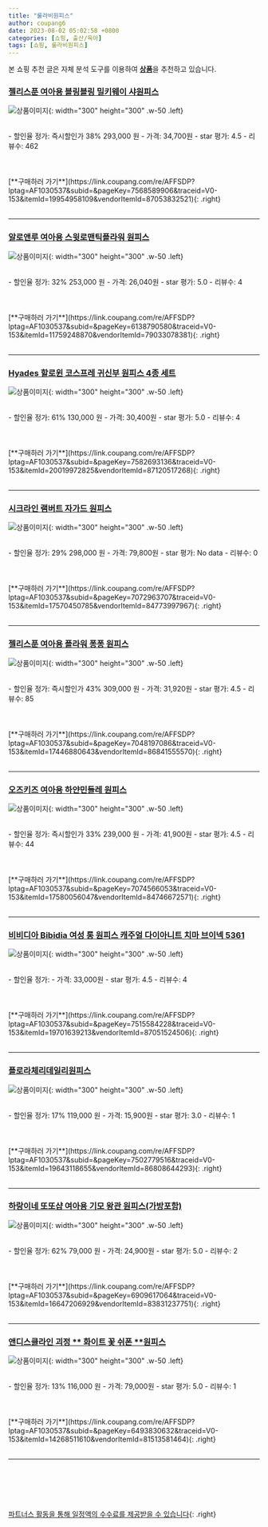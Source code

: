 ```yaml
---
title: "룰라비원피스"
author: coupang6
date: 2023-08-02 05:02:58 +0800
categories: [쇼핑, 출산/육아]
tags: [쇼핑, 룰라비원피스]
---
```


본 쇼핑 추천 글은 자체 분석 도구를 이용하여 [**상품**](https://link.coupang.com/a/bao1ui)을 추천하고 있습니다.

### [젤리스푼 여아용 블링블링 밀키웨이 샤원피스](https://link.coupang.com/re/AFFSDP?lptag=AF1030537&subid=&pageKey=7568589906&traceid=V0-153&itemId=19954958109&vendorItemId=87053832521)

![상품이미지](https://thumbnail8.coupangcdn.com/thumbnails/remote/230x230ex/image/retail/images/2023/09/01/18/3/1e83d229-ff21-42f6-8a04-9959f897d6b3.jpg){: width="300" height="300" .w-50 .left}


<br>
- 할인율 정가: 즉시할인가 38%  293,000   원
- 가격: 34,700원
- star 평가: 4.5
- 리뷰수: 462
<br>
<br>
<br>
<br>
[**구매하러 가기**](https://link.coupang.com/re/AFFSDP?lptag=AF1030537&subid=&pageKey=7568589906&traceid=V0-153&itemId=19954958109&vendorItemId=87053832521){: .right}
<br>
<br>

---

### [알로앤루 여아용 스윗로맨틱플라워 원피스](https://link.coupang.com/re/AFFSDP?lptag=AF1030537&subid=&pageKey=6138790580&traceid=V0-153&itemId=11759248870&vendorItemId=79033078381)

![상품이미지](https://thumbnail8.coupangcdn.com/thumbnails/remote/230x230ex/image/rs_quotation_api/ffqusqz4/5da96849036340b891180edccb9a27c2.JPG){: width="300" height="300" .w-50 .left}


<br>
- 할인율 정가: 32%  253,000   원
- 가격: 26,040원
- star 평가: 5.0
- 리뷰수: 4
<br>
<br>
<br>
<br>
[**구매하러 가기**](https://link.coupang.com/re/AFFSDP?lptag=AF1030537&subid=&pageKey=6138790580&traceid=V0-153&itemId=11759248870&vendorItemId=79033078381){: .right}
<br>
<br>

---

### [Hyades 할로윈 코스프레 귀신부 원피스 4종 세트](https://link.coupang.com/re/AFFSDP?lptag=AF1030537&subid=&pageKey=7582693136&traceid=V0-153&itemId=20019972825&vendorItemId=87120517268)

![상품이미지](https://thumbnail10.coupangcdn.com/thumbnails/remote/230x230ex/image/vendor_inventory/1d87/f90573d18c49a8200d4bb6303561710ab9dd62921902a53041f9cae4e514.jpg){: width="300" height="300" .w-50 .left}


<br>
- 할인율 정가: 61%  130,000   원
- 가격: 30,400원
- star 평가: 5.0
- 리뷰수: 4
<br>
<br>
<br>
<br>
[**구매하러 가기**](https://link.coupang.com/re/AFFSDP?lptag=AF1030537&subid=&pageKey=7582693136&traceid=V0-153&itemId=20019972825&vendorItemId=87120517268){: .right}
<br>
<br>

---

### [시크라인 램버트 자가드 원피스](https://link.coupang.com/re/AFFSDP?lptag=AF1030537&subid=&pageKey=7072963707&traceid=V0-153&itemId=17570450785&vendorItemId=84773997967)

![상품이미지](https://thumbnail7.coupangcdn.com/thumbnails/remote/230x230ex/image/vendor_inventory/3718/bd1a0bc4408a32e5755e33d2b744c4aeccb1c877f3c463780939e7a6da74.jpg){: width="300" height="300" .w-50 .left}


<br>
- 할인율 정가: 29%  298,000   원
- 가격: 79,800원
- star 평가: No data
- 리뷰수: 0
<br>
<br>
<br>
<br>
[**구매하러 가기**](https://link.coupang.com/re/AFFSDP?lptag=AF1030537&subid=&pageKey=7072963707&traceid=V0-153&itemId=17570450785&vendorItemId=84773997967){: .right}
<br>
<br>

---

### [젤리스푼 여아용 플라워 퐁퐁 원피스](https://link.coupang.com/re/AFFSDP?lptag=AF1030537&subid=&pageKey=7048197086&traceid=V0-153&itemId=17446880643&vendorItemId=86841555570)

![상품이미지](https://thumbnail10.coupangcdn.com/thumbnails/remote/230x230ex/image/vendor_inventory/aabb/6db2c54876a5f6c823183d2393975dc7bc37c2d8fc9cb4d7c65d76fb323e.jpg){: width="300" height="300" .w-50 .left}


<br>
- 할인율 정가: 즉시할인가 43%  309,000   원
- 가격: 31,920원
- star 평가: 4.5
- 리뷰수: 85
<br>
<br>
<br>
<br>
[**구매하러 가기**](https://link.coupang.com/re/AFFSDP?lptag=AF1030537&subid=&pageKey=7048197086&traceid=V0-153&itemId=17446880643&vendorItemId=86841555570){: .right}
<br>
<br>

---

### [오즈키즈 여아용 하얀민들레 원피스](https://link.coupang.com/re/AFFSDP?lptag=AF1030537&subid=&pageKey=7074566053&traceid=V0-153&itemId=17580056047&vendorItemId=84746672571)

![상품이미지](https://thumbnail6.coupangcdn.com/thumbnails/remote/230x230ex/image/rs_quotation_api/h8fj1vy9/3c2ba46393c54331aceebaf640760da4.jpg){: width="300" height="300" .w-50 .left}


<br>
- 할인율 정가: 즉시할인가 33%  239,000   원
- 가격: 41,900원
- star 평가: 4.5
- 리뷰수: 44
<br>
<br>
<br>
<br>
[**구매하러 가기**](https://link.coupang.com/re/AFFSDP?lptag=AF1030537&subid=&pageKey=7074566053&traceid=V0-153&itemId=17580056047&vendorItemId=84746672571){: .right}
<br>
<br>

---

### [비비디아 Bibidia 여성 롱 원피스 캐주얼 다이아니트 치마 브이넥 5361](https://link.coupang.com/re/AFFSDP?lptag=AF1030537&subid=&pageKey=7515584228&traceid=V0-153&itemId=19701639213&vendorItemId=87051524506)

![상품이미지](https://thumbnail8.coupangcdn.com/thumbnails/remote/230x230ex/image/vendor_inventory/bada/dc6b993ad8c814a786a3dbd65099ebd24cb0024a326e3d6aa15f771874ca.jpg){: width="300" height="300" .w-50 .left}


<br>
- 할인율 정가: 
- 가격: 33,000원
- star 평가: 4.5
- 리뷰수: 4
<br>
<br>
<br>
<br>
[**구매하러 가기**](https://link.coupang.com/re/AFFSDP?lptag=AF1030537&subid=&pageKey=7515584228&traceid=V0-153&itemId=19701639213&vendorItemId=87051524506){: .right}
<br>
<br>

---

### [플로라체리데일리원피스](https://link.coupang.com/re/AFFSDP?lptag=AF1030537&subid=&pageKey=7502779516&traceid=V0-153&itemId=19643118655&vendorItemId=86808644293)

![상품이미지](https://thumbnail8.coupangcdn.com/thumbnails/remote/230x230ex/image/vendor_inventory/73f4/c0ff2ccef7cadad6a7fc3c76708f84a6b15cf6659eb1c633bab6f8ba8c1f.jpg){: width="300" height="300" .w-50 .left}


<br>
- 할인율 정가: 17%  119,000   원
- 가격: 15,900원
- star 평가: 3.0
- 리뷰수: 1
<br>
<br>
<br>
<br>
[**구매하러 가기**](https://link.coupang.com/re/AFFSDP?lptag=AF1030537&subid=&pageKey=7502779516&traceid=V0-153&itemId=19643118655&vendorItemId=86808644293){: .right}
<br>
<br>

---

### [하랑이네 또또샵 여아용 기모 왕관 원피스(가방포함)](https://link.coupang.com/re/AFFSDP?lptag=AF1030537&subid=&pageKey=6909617064&traceid=V0-153&itemId=16647206929&vendorItemId=83831237751)

![상품이미지](https://thumbnail8.coupangcdn.com/thumbnails/remote/230x230ex/image/vendor_inventory/3aca/e706524e411187a215463f7d0ec59f9bc14dd1a375096d630b0a96992bfe.jpg){: width="300" height="300" .w-50 .left}


<br>
- 할인율 정가: 62%  79,000   원
- 가격: 24,900원
- star 평가: 5.0
- 리뷰수: 2
<br>
<br>
<br>
<br>
[**구매하러 가기**](https://link.coupang.com/re/AFFSDP?lptag=AF1030537&subid=&pageKey=6909617064&traceid=V0-153&itemId=16647206929&vendorItemId=83831237751){: .right}
<br>
<br>

---

### [앤디스클라인 괴정 ** 화이트 꽃 쉬폰 **원피스](https://link.coupang.com/re/AFFSDP?lptag=AF1030537&subid=&pageKey=6493830632&traceid=V0-153&itemId=14268511610&vendorItemId=81513581464)

![상품이미지](https://thumbnail8.coupangcdn.com/thumbnails/remote/230x230ex/image/vendor_inventory/fce1/5f9a69f220070ee46d157e9d5da5c8798185802eb6fc6e6d5bd225534f3a.jpg){: width="300" height="300" .w-50 .left}


<br>
- 할인율 정가: 13%  116,000   원
- 가격: 79,000원
- star 평가: 5.0
- 리뷰수: 1
<br>
<br>
<br>
<br>
[**구매하러 가기**](https://link.coupang.com/re/AFFSDP?lptag=AF1030537&subid=&pageKey=6493830632&traceid=V0-153&itemId=14268511610&vendorItemId=81513581464){: .right}
<br>
<br>

---
<br><br><br><br><br> [파트너스 활동을 통해 일정액의 수수료를 제공받을 수 있습니다](https://link.coupang.com/a/bao1ui){: .right}